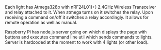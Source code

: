 Each light has Atmega328p with nRF24L01(+) 2.4GHz Wireless Transceiver and relay attached to it.
When atmega turns on it switches the relay.
Upon receiving a command on/off it switches a relay accordingly.
It allows for remote operation as well as manual.

Raspberry Pi has node.js server going on which displays the page with buttons and executes command line util which
sends commands to lights.
Server is hardcoded at the moment to work with 4 lights (or other load).
